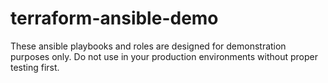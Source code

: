 # terraform-ansible-demo

These ansible playbooks and roles are designed for demonstration purposes only.
Do not use in your production environments without proper testing first.

